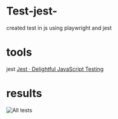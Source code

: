 # Test-jest-

created test in js using playwright and jest 

# tools

jest [Jest · Delightful JavaScript Testing](https://jestjs.io)

# results

![All tests](/results/Capturevisual.PNG "All tests")

